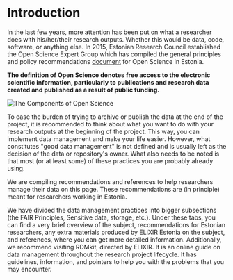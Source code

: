  
 # Introduction

In the last few years, more attention has been put on what a researcher does with his/her/their research outputs. Whether this would be data, code, software, or anything else. In 2015, Estonian Research Council established the Open Science Expert Group which has compiled the general principles and policy recommendations [document](https://www.etag.ee/wp-content/uploads/2016/07/Avatud_Teadus_Eestis_1.0.pdf) for Open Science in Estonia.

**The definition of Open Science denotes free access to the electronic scientific information, particularly to publications and research data created and published as a result of public funding.**

![The Components of Open Science](/Users/dianapilvar/Documents/OLS-cohort7)

To ease the burden of trying to archive or publish the data at the end of the project, it is recommended to think about what you want to do with your research outputs at the beginning of the project. This way, you can implement data management and make your life easier. However, what constitutes "good data management" is not defined and is usually left as the decision of the data or repository's owner. What also needs to be noted is that most (or at least some) of these practices you are probably already using.

We are compiling recommendations and references to help researchers manage their data on this page. These recommendations are (in principle) meant for researchers working in Estonia. 

We have divided the data management practices into bigger subsections (the FAIR Principles, Sensitive data, storage, etc.). Under these tabs, you can find a very brief overview of the subject, recommendations for Estonian researchers, any extra materials produced by ELIXIR Estonia on the subject, and references, where you can get more detailed information. Additionally, we recommend visiting RDMkit, directed by ELIXIR. It is an online guide on data management throughout the research project lifecycle. It has guidelines, information, and pointers to help you with the problems that you may encounter.
